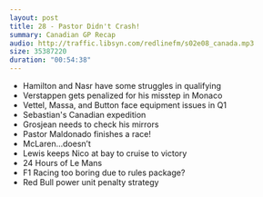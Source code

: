 ```yaml
---
layout: post
title: 28 - Pastor Didn't Crash!
summary: Canadian GP Recap
audio: http://traffic.libsyn.com/redlinefm/s02e08_canada.mp3
size: 35387220
duration: "00:54:38"
---
```


* Hamilton and Nasr have some struggles in qualifying
* Verstappen gets penalized for his misstep in Monaco
* Vettel, Massa, and Button face equipment issues in Q1
* Sebastian's Canadian expedition
* Grosjean needs to check his mirrors
* Pastor Maldonado finishes a race!
* McLaren...doesn’t
* Lewis keeps Nico at bay to cruise to victory
* 24 Hours of Le Mans
* F1 Racing too boring due to rules package?
* Red Bull power unit penalty strategy

<!-- more -->

<audio src="http://traffic.libsyn.com/redlinefm/s02e08_canada.mp3" preload="none" />

[Download MP3](http://traffic.libsyn.com/redlinefm/s02e08_canada.mp3)
